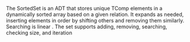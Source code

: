 The SortedSet is an ADT that stores unique TComp elements in a dynamically sorted array based on a given relation.
It expands as needed, inserting elements in order by shifting others and removing them similarly.
Searching is linear . The set supports adding, removing, searching, checking size, and iteration
